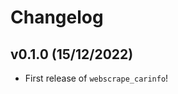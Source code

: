 # Changelog

<!--next-version-placeholder-->

## v0.1.0 (15/12/2022)

- First release of `webscrape_carinfo`!